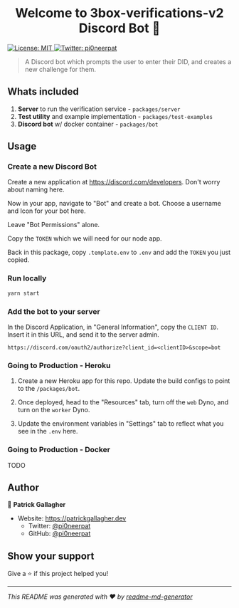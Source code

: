 <h1 align="center">Welcome to 3box-verifications-v2 Discord Bot 👋</h1>
<p>
  <a href="#" target="_blank">
    <img alt="License: MIT" src="https://img.shields.io/badge/License-MIT-yellow.svg" />
  </a>
  <a href="https://twitter.com/pi0neerpat" target="_blank">
    <img alt="Twitter: pi0neerpat" src="https://img.shields.io/twitter/follow/pi0neerpat.svg?style=social" />
  </a>
</p>

> A Discord bot which prompts the user to enter their DID, and creates a new challenge for them.

## Whats included

1. **Server** to run the verification service - `packages/server`
2. **Test utility** and example implementation - `packages/test-examples`
3. **Discord bot** w/ docker container - `packages/bot`

## Usage

### Create a new Discord Bot

Create a new application at https://discord.com/developers. Don't worry about naming here.

Now in your app, navigate to "Bot" and create a bot. Choose a username and Icon for your bot here.

Leave "Bot Permissions" alone.

Copy the `TOKEN` which we will need for our node app.

Back in this package, copy `.template.env` to `.env` and add the `TOKEN` you just copied.

### Run locally

```bash
yarn start
```

### Add the bot to your server

In the Discord Application, in "General Information", copy the `CLIENT ID`. Insert it in this URL, and send it to the server admin.

```
https://discord.com/oauth2/authorize?client_id=<clientID>&scope=bot
```

### Going to Production - Heroku

1. Create a new Heroku app for this repo. Update the build configs to point to the `/packages/bot`.

2. Once deployed, head to the "Resources" tab, turn off the `web` Dyno, and turn on the `worker` Dyno.

3. Update the environment variables in "Settings" tab to reflect what you see in the `.env` here.

### Going to Production - Docker

TODO

## Author

👤 **Patrick Gallagher**

- Website: https://patrickgallagher.dev
  - Twitter: [@pi0neerpat](https://twitter.com/pi0neerpat)
  - GitHub: [@pi0neerpat](https://github.com/pi0neerpat)

## Show your support

Give a ⭐️ if this project helped you!

---

_This README was generated with ❤️ by [readme-md-generator](https://github.com/kefranabg/readme-md-generator)_
